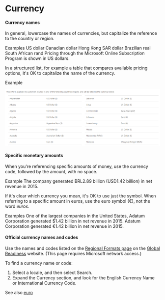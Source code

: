 ﻿# Currency

#### Currency names

In general, lowercase the names of currencies, but capitalize the reference to the country or region. 

Examples
US dollar
Canadian dollar
Hong Kong SAR dollar
Brazilian real
South African rand
Pricing through the Microsoft Online Subscription Program is shown in US dollars.

In
a structured list, for example a table that compares available pricing
options, it's OK to capitalize the name of the currency.

Example

![](media/currency/1453401234.png)

#### Specific monetary amounts

When you're referencing specific amounts of money, use the currency code, followed by the amount, with no space.

Example The company generated BRL2.89 billion (USD1.42 billion) in net revenue in 2015. 

If it's clear which currency you mean, it's OK to use just the symbol. When referring to a specific amount in euros, use the euro symbol (€), not the word *euros.*

Examples
One of the largest companies in the United States, Adatum Corporation generated $1.42 billion in net revenue in 2015.
Adatum Corporation generated €1.42 billion in net revenue in 2015. 

#### Official currency names and codes

Use the names and codes listed on the [Regional Formats page](https://microsoft.sharepoint.com/teams/celaGlobalReadiness/Pages/Regional-Format.aspx "Regional Formats page on the Global Readiness website") on the [Global Readiness](https://microsoft.sharepoint.com/teams/celaGlobalReadiness/Pages/Home.aspx) website. (This page requires Microsoft network access.)

To find a currency name or code:

1.  Select a locale, and then select Search.
2.  Expand the Currency section, and look for the English Currency Name or International Currency Code.

See also [](/style-guide/a-z-word-list-term-collections/e/euro)[euro](/style-guide/a-z-word-list-term-collections/e/euro)
